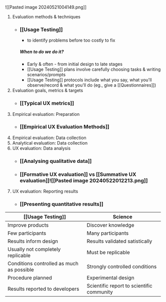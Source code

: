 ![[Pasted image 20240521004149.png]]
1. Evaluation methods & techniques
	 - ### [[Usage Testing]]
		 - to identify problems before too costly to fix
		 ##### When to do we do it?
		 - Early & often - from initial design to late stages
		 - [[Usage Testing]] plans involve carefully choosing tasks & writing scenarios/prompts
		 - [[Usage Testing]] protocols include what you say, what you'll observe/record & what you'll do (eg., give a [[Questionnaires]])
2. Evaluation goals, metrics & targets
	- ### [[Typical UX metrics]]
3. Empirical evaluation: Preparation
	- ### [[Empirical UX Evaluation Methods]]
1. Empirical evaluation: Data collection
2. Analytical evaluation: Data collection
3. UX evaluation: Data analysis
	- ### [[Analysing qualitative data]]
	- ### [[Formative UX evaluation]] vs [[Summative UX evaluation]]![[Pasted image 20240522012213.png]]
4. UX evaluation: Reporting results
	- ### [[Presenting quantitative results]]

| [[Usage Testing]]                         | Science                                   |
| ----------------------------------------- | ----------------------------------------- |
| Improve products                          | Discover knowledge                        |
| Few participants                          | Many participants                         |
| Results inform design                     | Results validated satistically            |
| Usually not completely replicable         | Must be replicable                        |
| Conditions controlled as much as possible | Strongly controlled conditions            |
| Procedure planned                         | Experimental design                       |
| Results reported to developers            | Scientific report to scientific community |

